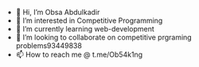 - 👋 Hi, I’m Obsa Abdulkadir
- 👀 I’m interested in Competitive Programming
- 🌱 I’m currently learning web-development
- 💞️ I’m looking to collaborate on competitive prgraming problems93449838
- 📫 How to reach me @ t.me/Ob54k1ng

<!---
Obsaabdu/Obsaabdu is a ✨ special ✨ repository because its `README.md` (this file) appears on your GitHub profile.
You can click the Preview link to take a look at your changes.
--->
